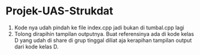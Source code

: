 # Projek-UAS-Strukdat
1. Kode nya udah pindah ke file index.cpp jadi bukan di tumbal.cpp lagi
2. Tolong dirapihin tampilan outputnya. Buat referensinya ada di kode kelas D yang udah di share di grup tinggal diliat aja kerapihan tampilan output dari kode kelas D.
